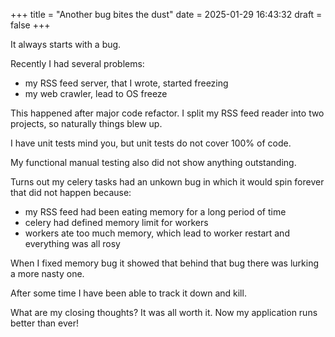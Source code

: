 +++
title = "Another bug bites the dust"
date = 2025-01-29 16:43:32
draft = false
+++

It always starts with a bug.

Recently I had several problems:

 - my RSS feed server, that I wrote, started freezing
 - my web crawler, lead to OS freeze

This happened after major code refactor. I split my RSS feed reader into two projects, so naturally things blew up.

I have unit tests mind you, but unit tests do not cover 100% of code.

My functional manual testing also did not show anything outstanding.

Turns out my celery tasks had an unkown bug in which it would spin forever that did not happen because:
 - my RSS feed had been eating memory for a long period of time
 - celery had defined memory limit for workers
 - workers ate too much memory, which lead to worker restart and everything was all rosy

When I fixed memory bug it showed that behind that bug there was lurking a more nasty one.

After some time I have been able to track it down and kill.

What are my closing thoughts? It was all worth it. Now my application runs better than ever!
